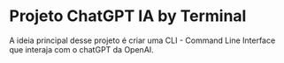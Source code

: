 # Projeto ChatGPT IA by Terminal

A ideia principal desse projeto é criar uma CLI - Command Line Interface que interaja 
com o chatGPT da OpenAI.